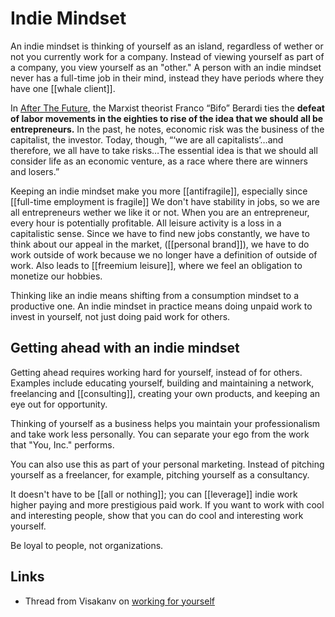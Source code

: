# Indie Mindset

An indie mindset is thinking of yourself as an island, regardless of wether or not you currently work for a company. Instead of viewing yourself as part of a company, you view yourself as an "other." A person with an indie mindset never has a full-time job in their mind, instead they have periods where they have one [[whale client]].

In [After The Future](https://www.amazon.com/After-Future-Franco-Bifo-Berardi/dp/1849350590), the Marxist theorist Franco “Bifo” Berardi ties the **defeat of labor movements in the eighties to rise of the idea that we should all be entrepreneurs.** In the past, he notes, economic risk was the business of the capitalist, the investor. Today, though, “‘we are all capitalists’…and therefore, we all have to take risks…The essential idea is that we should all consider life as an economic venture, as a race where there are winners and losers.”

Keeping an indie mindset make you more [[antifragile]], especially since [[full-time employment is fragile]] We don't have stability in jobs, so we are all entrepreneurs wether we like it or not. When you are an entrepreneur, every hour is potentially profitable. All leisure activity is a loss in a capitalistic sense. Since we have to find new jobs constantly, we have to think about our appeal in the market, ([[personal brand]]), we have to do work outside of work because we no longer have a definition of outside of work. Also leads to [[freemium leisure]], where we feel an obligation to monetize our hobbies.

Thinking like an indie means shifting from a consumption mindset to a productive one. An indie mindset in practice means doing unpaid work to invest in yourself, not just doing paid work for others.

## Getting ahead with an indie mindset

Getting ahead requires working hard for yourself, instead of for others. Examples include educating yourself, building and maintaining a network, freelancing and [[consulting]], creating your own products, and keeping an eye out for opportunity.

Thinking of yourself as a business helps you maintain your professionalism and take work less personally. You can separate your ego from the work that "You, Inc." performs.

You can also use this as part of your personal marketing. Instead of pitching yourself as a freelancer, for example, pitching yourself as a consultancy.

It doesn't have to be [[all or nothing]]; you can [[leverage]] indie work higher paying and more prestigious paid work. If you want to work with cool and interesting people, show that you can do cool and interesting work yourself.

Be loyal to people, not organizations.

## Links

- Thread from Visakanv on [working for yourself](https://twitter.com/visakanv/status/1448290320035172358)
